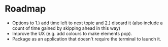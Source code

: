 # Roadmap

- Options to 1.) add time left to next topic and 2.) discard it (also include a count of time gained by skipping ahead in this way)
- Improve the UX (e.g. add colours to make elements pop).
- Package as an application that doesn't require the terminal to launch it.
